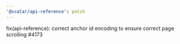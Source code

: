 ```yaml
---
'@scalar/api-reference': patch
---
```


fix(api-reference): correct anchor id encoding to ensure correct page scrolling #4173
